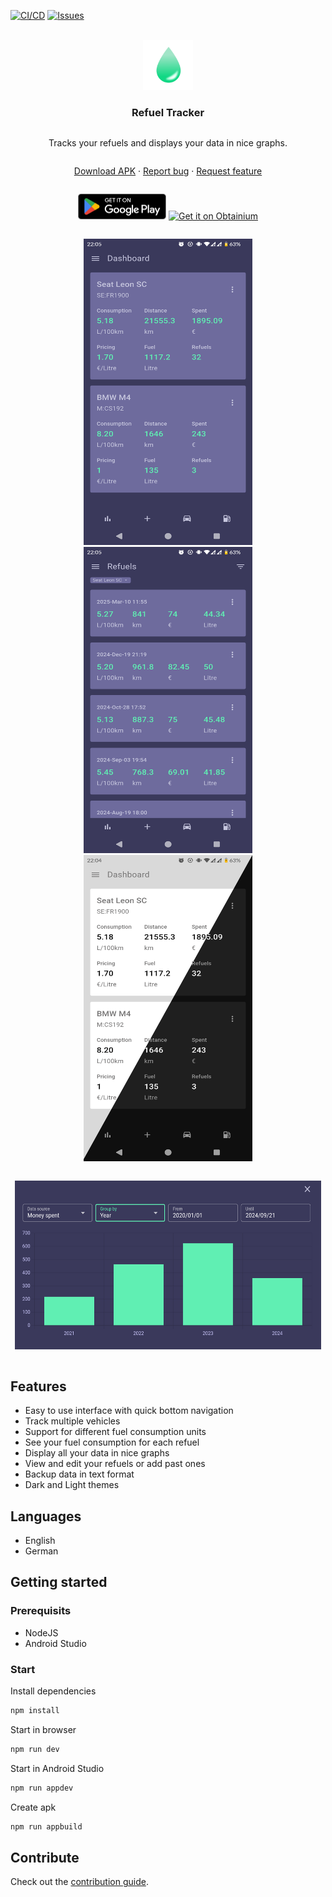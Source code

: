 [![CI/CD][ci-img]][ci-url]
[![Issues][issue-img]][issue-url]

<br />

<div align="center" style="display: flex; justify-content: center; align-items: center;">
  <a href="https://github.com/MatiasG19/refuel-tracker">
    <img src=".icons/icon.png" alt="Logo" width="80" height="80">
  </a>
</div>

<h3 align="center" style="display: flex; justify-content: center; align-items: center;">Refuel Tracker</h3>

<div align="center" style="display: flex; justify-content: center; align-items: center;">
  <p>Tracks your refuels and displays your data in nice graphs.</p>
</div>

<div align="center" style="display: flex; justify-content: center; align-items: center;">
  <p>
    <a href="https://github.com/MatiasG19/refuel-tracker/releases">Download APK</a>
    ·
    <a href="https://github.com/MatiasG19/refuel-tracker/issues">Report bug</a>
    ·
    <a href="https://github.com/MatiasG19/refuel-tracker/issues">Request feature</a>
  </p>
</div>

<div align="center" style="display: flex; justify-content: center; align-items: center;">
  <p>
    <a href="https://play.google.com/store/apps/details?id=capacitor.quasar.refueltracker&pcampaignid=pcampaignidMKT-Other-global-all-co-prtnr-py-PartBadge-Mar2515-1"><img width="141" height="41" alt="Get it on Google Play" src=".icons/google-play-badge.png"/></a>
    <a href="https://github.com/ImranR98/Obtainium"><img width="141" height="42" alt="Get it on Obtainium" src="https://raw.githubusercontent.com/ImranR98/Obtainium/main/assets/graphics/badge_obtainium.png"/></a>
  </p>
</div>

<div align="center" style="display: flex; justify-content: center; align-items: center;">
 <p>
    <img src=".screenshots/Dashboard.png" alt="Screenshot" width="270" height="490">
    <img src=".screenshots/Refuels.png" alt="Screenshot" width="270" height="490">
    <img src=".screenshots/Dashboard_light_dark.png" alt="Screenshot" width="270" height="490">
  </p>
</div>
<div align="center" style="display: flex; justify-content: center; align-items: center;">
  <p>
      <img src=".screenshots/Diagram.png" alt="Screenshot" width="490" height="270">
  </p>
</div>

## Features

- Easy to use interface with quick bottom navigation
- Track multiple vehicles
- Support for different fuel consumption units
- See your fuel consumption for each refuel
- Display all your data in nice graphs
- View and edit your refuels or add past ones
- Backup data in text format
- Dark and Light themes

## Languages

- English
- German

## Getting started

### Prerequisits

- NodeJS
- Android Studio

### Start

Install dependencies

```bash
npm install
```

Start in browser

```bash
npm run dev
```

Start in Android Studio

```bash
npm run appdev
```

Create apk

```bash
npm run appbuild
```

## Contribute

Check out the [contribution guide](.docs/Contribute.md).

[ci-img]: https://github.com/MatiasG19/refuel-tracker/actions/workflows/cicd.yml/badge.svg?branch=main
[ci-url]: https://github.com/MatiasG19/refuel-tracker/actions/workflows/cicd.yml
[issue-img]: https://img.shields.io/github/issues/MatiasG19/refuel-tracker
[issue-url]: https://github.com/MatiasG19/refuel-tracker/issues

